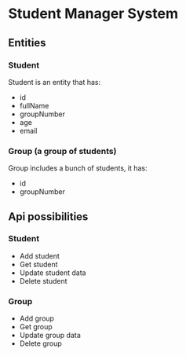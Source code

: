 # Student Manager System

## Entities

### Student
Student is an entity that has:
- id
- fullName
- groupNumber
- age
- email

### Group (a group of students)
Group includes a bunch of students, it has:
- id
- groupNumber

## Api possibilities

### Student

- Add student
- Get student
- Update student data
- Delete student

### Group

- Add group
- Get group
- Update group data
- Delete group
